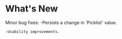 # What's New
Minor bug fixes:
    -Persists a change in 'Picklist' value.
    
    -Usability improvements.





